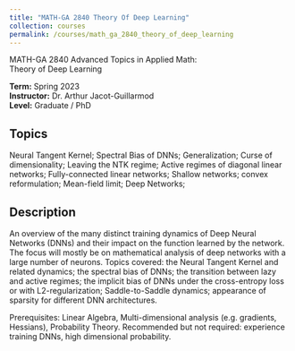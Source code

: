 ```yaml
---
title: "MATH-GA 2840 Theory Of Deep Learning"
collection: courses
permalink: /courses/math_ga_2840_theory_of_deep_learning
---
```


MATH-GA 2840 Advanced Topics in Applied Math:  
Theory of Deep Learning

**Term:** Spring 2023  
**Instructor:** Dr. Arthur Jacot-Guillarmod  
**Level:** Graduate / PhD

## Topics

Neural Tangent Kernel; Spectral Bias of DNNs;
Generalization; Curse of dimensionality;
Leaving the NTK regime;
Active regimes of diagonal linear networks;
Fully-connected linear networks;
Shallow networks; convex reformulation;
Mean-field limit;
Deep Networks;


## Description

An overview of the many distinct training dynamics of Deep Neural Networks (DNNs) and their impact on the function learned by the network. The focus will mostly be on mathematical analysis of deep networks with a large number of neurons. Topics covered: the Neural Tangent Kernel and related dynamics; the spectral bias of DNNs; the transition between lazy and active regimes; the implicit bias of DNNs under the cross-entropy loss or with L2-regularization; Saddle-to-Saddle dynamics; appearance of sparsity for different DNN architectures. 

Prerequisites: Linear Algebra, Multi-dimensional analysis (e.g. gradients, Hessians), Probability Theory. Recommended but not required: experience training DNNs, high dimensional probability.
